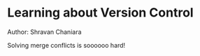 # Learning about Version Control
Author: Shravan Chaniara 

Solving merge conflicts is soooooo hard!
